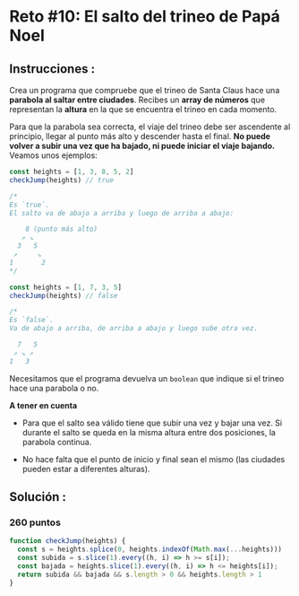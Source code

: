 # Reto #10: El salto del trineo de Papá Noel

## Instrucciones :

Crea un programa que compruebe que el trineo de Santa Claus hace una **parabola al saltar entre ciudades**. Recibes un **array de números** que representan la **altura** en la que se encuentra el trineo en cada momento.

Para que la parabola sea correcta, el viaje del trineo debe ser ascendente al principio, llegar al punto más alto y descender hasta el final. **No puede volver a subir una vez que ha bajado, ni puede iniciar el viaje bajando.** Veamos unos ejemplos:

```js
const heights = [1, 3, 8, 5, 2]
checkJump(heights) // true

/*
Es `true`.
El salto va de abajo a arriba y luego de arriba a abajo:

    8 (punto más alto)
   ↗ ↘
  3   5
 ↗     ↘
1       2
*/

const heights = [1, 7, 3, 5]
checkJump(heights) // false

/*
Es `false`.
Va de abajo a arriba, de arriba a abajo y luego sube otra vez.

  7   5
 ↗ ↘ ↗
1   3
```

Necesitamos que el programa devuelva un `boolean` que indique si el trineo hace una parabola o no.

**A tener en cuenta**

- Para que el salto sea válido tiene que subir una vez y bajar una vez. Si durante el salto se queda en la misma altura entre dos posiciones, la parabola continua.

- No hace falta que el punto de inicio y final sean el mismo (las ciudades pueden estar a diferentes alturas).

## **Solución :**

### 260 puntos

```js
function checkJump(heights) {
  const s = heights.splice(0, heights.indexOf(Math.max(...heights)))
  const subida = s.slice(1).every((h, i) => h >= s[i]);
  const bajada = heights.slice(1).every((h, i) => h <= heights[i]);
  return subida && bajada && s.length > 0 && heights.length > 1
}
```
